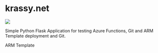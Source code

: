 # krassy.net

<a href="https://portal.azure.com/#create/Microsoft.Template/uri/https%3A%2F%2Fraw.githubusercontent.com%2Fkrassykirov%2FDeployFlaskAppAzureARM%2Fmaster%2FWebSite.json" target="_blank">
    <img src="https://azuredeploy.net/deploybutton.png"/>
</a>
<p>Simple Python Flask Application for testing Azure Functions, Git and ARM Template deployment and Git. </p>
ARM Template <a href= https://github.com/krassykirov/DeployFlaskAppAzureARM.git </a>
